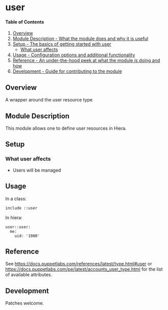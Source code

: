 # user

#### Table of Contents

1. [Overview](#overview)
2. [Module Description - What the module does and why it is useful](#module-description)
3. [Setup - The basics of getting started with user](#setup)
    * [What user affects](#what-user-affects)
4. [Usage - Configuration options and additional functionality](#usage)
5. [Reference - An under-the-hood peek at what the module is doing and how](#reference)
6. [Development - Guide for contributing to the module](#development)

## Overview

A wrapper around the user resource type

## Module Description

This module allows one to define user resources in Hiera.

## Setup

### What user affects

* Users will be managed

## Usage

In a class:
```
include ::user
```

In hiera:
```
user::user:
  me:
    uid: '1000'
```

## Reference

See https://docs.puppetlabs.com/references/latest/type.html#user or https://docs.puppetlabs.com/pe/latest/accounts_user_type.html for the list of available attributes.

## Development

Patches welcome.
